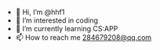 - 👋 Hi, I’m @hhf1
- 👀 I’m interested in coding
- 🌱 I’m currently learning CS:APP
- 📫 How to reach me <284679208@qq.com>

<!---
hhf1/hhf1 is a ✨ special ✨ repository because its `README.md` (this file) appears on your GitHub profile.
You can click the Preview link to take a look at your changes.
--->
